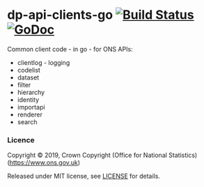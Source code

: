 dp-api-clients-go [![Build Status](https://travis-ci.org/ONSdigital/dp-api-clients-go.svg?branch=master)](https://travis-ci.org/ONSdigital/dp-api-clients-go) [![GoDoc](https://godoc.org/github.com/ONSdigital/dp-api-clients-go?status.svg)](https://godoc.org/github.com/ONSdigital/dp-api-clients-go)
=====

Common client code - in go - for ONS APIs:

* clientlog - logging
* codelist
* dataset
* filter
* hierarchy
* identity
* importapi
* renderer
* search

### Licence

Copyright ©‎ 2019, Crown Copyright (Office for National Statistics) (https://www.ons.gov.uk)

Released under MIT license, see [LICENSE](LICENSE.md) for details.
